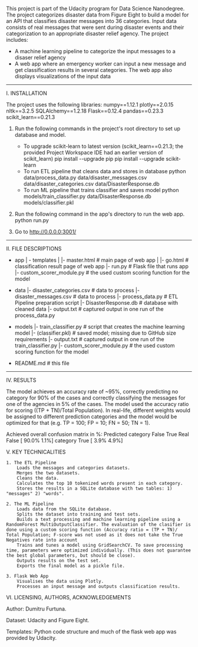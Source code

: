 This project is part of the Udacity program for Data Science Nanodegree. The project categorizes disaster data from Figure Eight to build a model for an API that classifies disaster messages into 36 categories. Input data consists of real messages that were sent during disaster events and their categorization to an appropriate disaster relief agency. 
The project includes:
- A machine learning pipeline to categorize the input messages to a disaser relief agency
- A web app where an emergency worker can input a new message and get classification results in several categories. The web app also displays visualizations of the input data


-----
I. INSTALLATION

The project uses the following libraries:
numpy==1.12.1
plotly==2.0.15
nltk==3.2.5
SQLAlchemy==1.2.18
Flask==0.12.4
pandas==0.23.3
scikit_learn==0.21.3

1. Run the following commands in the project's root directory to set up database and model.
	- To upgrade scikit-learn to latest version (scikit_learn==0.21.3; the provided Project Workspace IDE had an earlier version of scikit_learn)
		pip install --upgrade pip
		pip install --upgrade scikit-learn
	- To run ETL pipeline that cleans data and stores in database
		python data/process_data.py data/disaster_messages.csv data/disaster_categories.csv data/DisasterResponse.db
	- To run ML pipeline that trains classifier and saves model
		python models/train_classifier.py data/DisasterResponse.db models/classifier.pkl

2. Run the following command in the app's directory to run the web app.
	python run.py

3. Go to http://0.0.0.0:3001/


-----
II. FILE DESCRIPTIONS

- app
| - templates
| |- master.html # main page of web app
| |- go.html # classification result page of web app
|- run.py # Flask file that runs app
|- custom_scorer_module.py # the used custom scoring function for the model

- data
|- disaster_categories.csv # data to process
|- disaster_messages.csv # data to process
|- process_data.py # ETL Pipeline preparation script
|- DisasterResponse.db # database with cleaned data
|- output.txt # captured output in one run of the process_data.py

- models
|- train_classifier.py # script that creates the machine learning model
|- (classifier.pkl) # saved model; missing due to GitHub size requirements
|- output.txt # captured output in one run of the train_classifier.py
|- custom_scorer_module.py # the used custom scoring function for the model

- README.md # this file


-----
IV. RESULTS

The model achieves an accuracy rate of ~95%, correctly predicting no category for 90% of the cases and correctly classifying the messages for one of the agencies in 5% of the cases. The model used the accuracy ratio for scoring ((TP + TN)/Total Population). In real-life, different weights would be assigned to different prediction categories and the model would be optimized for that (e.g. TP = 100; FP = 10; FN = 50; TN = 1).

Achieved overall confusion matrix in %:
					Predicted category
					False   True
Real		False [ 90.0%   1.1%]
category	True  [  3.9%   4.9%]

V. KEY TECHNICALITIES

	1. The ETL Pipeline
		Loads the messages and categories datasets.
		Merges the two datasets.
		Cleans the data.
		Calculates the top 10 tokenized words present in each category.
		Stores the results in a SQLite database with two tables: 1) "messages" 2) "words".

	2. The ML Pipeline
		Loads data from the SQLite database.
		Splits the dataset into training and test sets.
		Builds a text processing and machine learning pipeline using a RandomForest MultiOutputClassifier. The evaluation of the clasifier is done using a custom scoring function (Accuracy ratio = (TP + TN)/ Total Population; F-score was not used as it does not take the True Negatives rate into account
		Trains and tunes a model using GridSearchCV. To save processing time, parameters were optimized individually. (This does not guarantee the best global parameters, but should be close).
		Outputs results on the test set.
		Exports the final model as a pickle file.

	3. Flask Web App
		Visualises the data using Plotly.
		Processes an input message and outputs classification results.

VI. LICENSING, AUTHORS, ACKNOWLEDGEMENTS

Author: Dumitru Furtuna.

Dataset: Udacity and Figure Eight.

Templates: Python code structure and much of the flask web app was provided by Udacity.